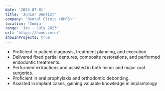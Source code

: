 ```yaml
---
date: '2023-07-01'
title: 'Junior Dentist'
company: 'Dental Clinic (OMFS)'
location: 'India'
range: 'Jan - July 2023'
url: 'https://home.cern/'
showInProjects: true
---
```


- Proficient in patient diagnosis, treatment planning, and execution. 
- Delivered fixed partial dentures, composite restorations, and performed endodontic treatments. 
- Performed extractions and assisted in both minor and major oral surgeries. 
- Proficient in oral prophylaxis and orthodontic debonding. 
- Assisted in implant cases, gaining valuable knowledge in implantology 

